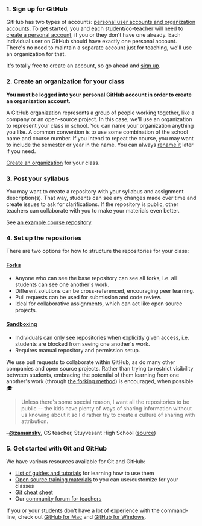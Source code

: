 ### 1. Sign up for GitHub

GitHub has two types of accounts: [personal user accounts and organization accounts][user-accounts]. To get started, you and each student/co-teacher will need to [create a personal account][signup], if you or they don't have one already. Each individual user on GitHub should have exactly one personal account. There's no need to maintain a separate account just for teaching, we'll use an organization for that.

It's totally free to create an account, so go ahead and [sign up][signup].

### 2. Create an organization for your class

**You must be logged into your personal GitHub account in order to create an organization account.**

A GitHub organization represents a group of people working together, like a company or an open-source project. In this case, we'll use an organization to represent your class in school. You can name your organization anything you like. A common convention is to use some combination of the school name and course number. If you intend to repeat the course, you may want to include the semester or year in the name. You can always [rename it][help-rename] later if you need.

[Create an organization][org-signup] for your class.

### 3. Post your syllabus

You may want to create a repository with your syllabus and assignment description(s). That way, students can see any changes made over time and create issues to ask for clarifications. If the repository is public, other teachers can collaborate with you to make your materials even better.

See [an example course repository](https://github.com/advanced-js/syllabus).

### 4. Set up the repositories

There are two options for how to structure the repositories for your class:

#### [Forks][forks]

* Anyone who can see the base repository can see all forks, i.e. all students can see one another's work.
* Different solutions can be cross-referenced, encouraging peer learning.
* Pull requests can be used for submission and code review.
* Ideal for collaborative assignments, which can act like open source projects.

#### [Sandboxing][sandboxing]

* Individuals can only see repositories when explicitly given access, i.e. students are blocked from seeing one another's work.
* Requires manual repository and permission setup.

We use pull requests to collaborate within GitHub, as do many other companies and open source projects. Rather than trying to restrict visibility between students, embracing the potential of them learning from one another's work (through [the forking method][forks]) is encouraged, when possible :mortar_board:

> Unless there's some special reason, I want all the repositories to be public -- the kids have plenty of ways of sharing information without us knowing about it so I'd rather try to create a culture of sharing with attribution.

–[**@zamansky**](https://github.com/zamansky), CS teacher, Stuyvesant High School ([source](https://github.com/education/teachers/issues/2#issuecomment-46861804))

### 5. Get started with Git and GitHub

We have various resources available for Git and GitHub:

* [List of guides and tutorials][learning-materials] for learning how to use them
* [Open source training materials][teaching-materials] to you can use/customize for your classes
* [Git cheat sheet][cheat-sheet]
* Our [community forum for teachers][teacher-community]

If you or your students don't have a lot of experience with the command-line, check out [GitHub for Mac][ghfm] and [GitHub for Windows][ghfw].

<!-- Links -->
[help-rename]: https://help.github.com/articles/renaming-an-organization
[org-signup]: http://github.com/organizations/new
[signup]: https://help.github.com/articles/signing-up-for-a-new-github-account
[user-accounts]: https://help.github.com/articles/what-s-the-difference-between-user-and-organization-accounts
[forks]: /guide/forks
[sandboxing]: /guide/sandboxing
[learning-materials]: https://help.github.com/articles/what-are-other-good-resources-for-learning-git-and-github
[teaching-materials]: http://training.github.com/materials/
[cheat-sheet]: /git-cheat-sheet-education.pdf
[ghfm]: https://mac.github.com/
[ghfw]: https://windows.github.com/
[teacher-community]: https://github.com/education/teachers
